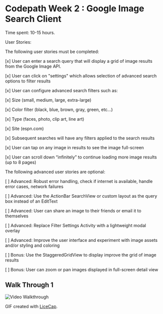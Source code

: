 # Codepath Week 2 : Google Image Search Client #

Time spent: 10-15 hours.

User Stories:

The following user stories must be completed:

[x] User can enter a search query that will display a grid of image results from the Google Image API.

[x] User can click on "settings" which allows selection of advanced search options to filter results

[x] User can configure advanced search filters such as:

[x] Size (small, medium, large, extra-large)

[x] Color filter (black, blue, brown, gray, green, etc...)

[x] Type (faces, photo, clip art, line art)

[x] Site (espn.com)

[x] Subsequent searches will have any filters applied to the search results

[x] User can tap on any image in results to see the image full-screen

[x] User can scroll down “infinitely” to continue loading more image results (up to 8 pages)


The following advanced user stories are optional:

[ ] Advanced: Robust error handling, check if internet is available, handle error cases, network failures

[ ] Advanced: Use the ActionBar SearchView or custom layout as the query box instead of an EditText

[ ] Advanced: User can share an image to their friends or email it to themselves

[ ] Advanced: Replace Filter Settings Activity with a lightweight modal overlay

[ ] Advanced: Improve the user interface and experiment with image assets and/or styling and coloring

[ ] Bonus: Use the StaggeredGridView to display improve the grid of image results

[ ] Bonus: User can zoom or pan images displayed in full-screen detail view


Walk Through 1
--------------
![Video Walkthrough](https://raw.githubusercontent.com/ash-edmodo/codepath-week-2/master/walkthrough1.gif)

GIF created with [LiceCap](http://www.cockos.com/licecap/).